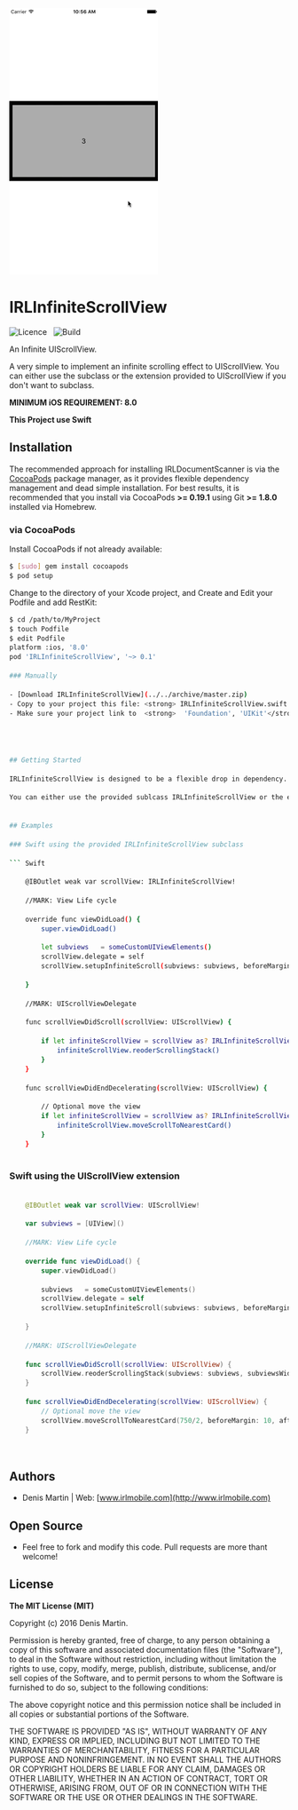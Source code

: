 ![Demo](https://github.com/charlymr/IRLInfiniteScrollView/blob/master/Medias/iphone-scroll.gif?raw=true)

# IRLInfiniteScrollView

![Licence](https://img.shields.io/packagist/l/doctrine/orm.svg) &nbsp;  ![Build](https://img.shields.io/travis/joyent/node/v0.6.svg)

An Infinite UIScrollView.

A very simple to implement an infinite scrolling effect to UIScrollView. You can either use the subclass or the extension provided to UIScrollView if you don't want to subclass.

**MINIMUM iOS REQUIREMENT: 8.0**

**This Project use Swift**

## Installation

The recommended approach for installing IRLDocumentScanner is via the [CocoaPods](http://cocoapods.org/) package manager, as it provides flexible dependency management and dead simple installation. For best results, it is recommended that you install via CocoaPods **>= 0.19.1** using Git **>= 1.8.0** installed via Homebrew.

### via CocoaPods

Install CocoaPods if not already available:

``` bash
$ [sudo] gem install cocoapods
$ pod setup
```

Change to the directory of your Xcode project, and Create and Edit your Podfile and add RestKit:

``` bash
$ cd /path/to/MyProject
$ touch Podfile
$ edit Podfile
platform :ios, '8.0'
pod 'IRLInfiniteScrollView', '~> 0.1'

### Manually

- [Download IRLInfiniteScrollView](../../archive/master.zip)
- Copy to your project this file: <strong> IRLInfiniteScrollView.swift </strong>
- Make sure your project link to  <strong>  'Foundation', 'UIKit'</strong>




## Getting Started

IRLInfiniteScrollView is designed to be a flexible drop in dependency. 

You can either use the provided sublcass IRLInfiniteScrollView or the extension to UIScrollView


## Examples

### Swift using the provided IRLInfiniteScrollView subclass

``` Swift
    
    @IBOutlet weak var scrollView: IRLInfiniteScrollView!
    
    //MARK: View Life cycle

    override func viewDidLoad() {
        super.viewDidLoad()
        
        let subviews   = someCustomUIViewElements()
        scrollView.delegate = self
        scrollView.setupInfiniteScroll(subviews: subviews, beforeMargin: 10, afterMargin: 10)
        
    }
    
    //MARK: UIScrollViewDelegate
    
    func scrollViewDidScroll(scrollView: UIScrollView) {
        
        if let infiniteScrollView = scrollView as? IRLInfiniteScrollView {
            infiniteScrollView.reoderScrollingStack()
        }
    }
    
    func scrollViewDidEndDecelerating(scrollView: UIScrollView) {
        
        // Optional move the view
        if let infiniteScrollView = scrollView as? IRLInfiniteScrollView {
            infiniteScrollView.moveScrollToNearestCard()
        }
    }
    
```

### Swift using the UIScrollView extension

``` Swift
    
    @IBOutlet weak var scrollView: UIScrollView!
    
    var subviews = [UIView]()
    
    //MARK: View Life cycle

    override func viewDidLoad() {
        super.viewDidLoad()
        
        subviews   = someCustomUIViewElements()
        scrollView.delegate = self
        scrollView.setupInfiniteScroll(subviews: subviews, beforeMargin: 10, afterMargin: 10)
        
    }
    
    //MARK: UIScrollViewDelegate
    
    func scrollViewDidScroll(scrollView: UIScrollView) {
        scrollView.reoderScrollingStack(subviews: subviews, subviewsWidth: 750/2, beforeMargin: 10, afterMargin: 10)
    }
    
    func scrollViewDidEndDecelerating(scrollView: UIScrollView) {
        // Optional move the view
        scrollView.moveScrollToNearestCard(750/2, beforeMargin: 10, afterMargin: 10)
    }

    
```

## Authors

- Denis Martin | Web: [www.irlmobile.com](http://www.irlmobile.com)


## Open Source

- Feel free to fork and modify this code. Pull requests are more thant welcome!



## License

**The MIT License (MIT)**

Copyright (c) 2016 Denis Martin. 

Permission is hereby granted, free of charge, to any person obtaining a copy
of this software and associated documentation files (the "Software"), to deal
in the Software without restriction, including without limitation the rights
to use, copy, modify, merge, publish, distribute, sublicense, and/or sell
copies of the Software, and to permit persons to whom the Software is
furnished to do so, subject to the following conditions:

The above copyright notice and this permission notice shall be included in
all copies or substantial portions of the Software.

THE SOFTWARE IS PROVIDED "AS IS", WITHOUT WARRANTY OF ANY KIND, EXPRESS OR
IMPLIED, INCLUDING BUT NOT LIMITED TO THE WARRANTIES OF MERCHANTABILITY,
FITNESS FOR A PARTICULAR PURPOSE AND NONINFRINGEMENT. IN NO EVENT SHALL THE
AUTHORS OR COPYRIGHT HOLDERS BE LIABLE FOR ANY CLAIM, DAMAGES OR OTHER
LIABILITY, WHETHER IN AN ACTION OF CONTRACT, TORT OR OTHERWISE, ARISING FROM,
OUT OF OR IN CONNECTION WITH THE SOFTWARE OR THE USE OR OTHER DEALINGS IN
THE SOFTWARE.
